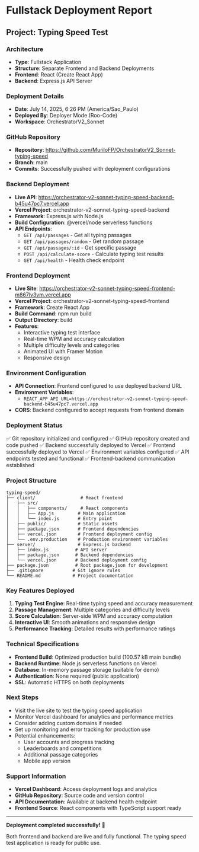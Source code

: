 # Fullstack Deployment Report

## Project: Typing Speed Test

### Architecture
- **Type**: Fullstack Application
- **Structure**: Separate Frontend and Backend Deployments
- **Frontend**: React (Create React App)
- **Backend**: Express.js API Server

### Deployment Details
- **Date**: July 14, 2025, 6:26 PM (America/Sao_Paulo)
- **Deployed By**: Deployer Mode (Roo-Code)
- **Workspace**: OrchestratorV2_Sonnet

### GitHub Repository
- **Repository**: https://github.com/MuriloFP/OrchestratorV2_Sonnet-typing-speed
- **Branch**: main
- **Commits**: Successfully pushed with deployment configurations

### Backend Deployment
- **Live API**: https://orchestrator-v2-sonnet-typing-speed-backend-b45u47pc7.vercel.app
- **Vercel Project**: orchestrator-v2-sonnet-typing-speed-backend
- **Framework**: Express.js with Node.js
- **Build Configuration**: @vercel/node serverless functions
- **API Endpoints**:
  - `GET /api/passages` - Get all typing passages
  - `GET /api/passages/random` - Get random passage
  - `GET /api/passages/:id` - Get specific passage
  - `POST /api/calculate-score` - Calculate typing test results
  - `GET /api/health` - Health check endpoint

### Frontend Deployment
- **Live Site**: https://orchestrator-v2-sonnet-typing-speed-frontend-m867lv3vm.vercel.app
- **Vercel Project**: orchestrator-v2-sonnet-typing-speed-frontend
- **Framework**: Create React App
- **Build Command**: npm run build
- **Output Directory**: build
- **Features**:
  - Interactive typing test interface
  - Real-time WPM and accuracy calculation
  - Multiple difficulty levels and categories
  - Animated UI with Framer Motion
  - Responsive design

### Environment Configuration
- **API Connection**: Frontend configured to use deployed backend URL
- **Environment Variables**: 
  - `REACT_APP_API_URL=https://orchestrator-v2-sonnet-typing-speed-backend-b45u47pc7.vercel.app`
- **CORS**: Backend configured to accept requests from frontend domain

### Deployment Status
✅ Git repository initialized and configured
✅ GitHub repository created and code pushed
✅ Backend successfully deployed to Vercel
✅ Frontend successfully deployed to Vercel
✅ Environment variables configured
✅ API endpoints tested and functional
✅ Frontend-backend communication established

### Project Structure
```
typing-speed/
├── client/                 # React frontend
│   ├── src/
│   │   ├── components/     # React components
│   │   ├── App.js         # Main application
│   │   └── index.js       # Entry point
│   ├── public/            # Static assets
│   ├── package.json       # Frontend dependencies
│   ├── vercel.json        # Frontend deployment config
│   └── .env.production    # Production environment variables
├── server/                # Express.js backend
│   ├── index.js          # API server
│   ├── package.json      # Backend dependencies
│   └── vercel.json       # Backend deployment config
├── package.json          # Root package.json for development
├── .gitignore           # Git ignore rules
└── README.md            # Project documentation
```

### Key Features Deployed
1. **Typing Test Engine**: Real-time typing speed and accuracy measurement
2. **Passage Management**: Multiple categories and difficulty levels
3. **Score Calculation**: Server-side WPM and accuracy computation
4. **Interactive UI**: Smooth animations and responsive design
5. **Performance Tracking**: Detailed results with performance ratings

### Technical Specifications
- **Frontend Build**: Optimized production build (100.57 kB main bundle)
- **Backend Runtime**: Node.js serverless functions on Vercel
- **Database**: In-memory passage storage (suitable for demo)
- **Authentication**: None required (public application)
- **SSL**: Automatic HTTPS on both deployments

### Next Steps
- Visit the live site to test the typing speed application
- Monitor Vercel dashboard for analytics and performance metrics
- Consider adding custom domains if needed
- Set up monitoring and error tracking for production use
- Potential enhancements:
  - User accounts and progress tracking
  - Leaderboards and competitions
  - Additional passage categories
  - Mobile app version

### Support Information
- **Vercel Dashboard**: Access deployment logs and analytics
- **GitHub Repository**: Source code and version control
- **API Documentation**: Available at backend health endpoint
- **Frontend Source**: React components with TypeScript support ready

---

**Deployment completed successfully!** 🚀

Both frontend and backend are live and fully functional. The typing speed test application is ready for public use.